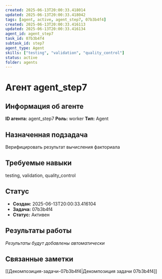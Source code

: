 ```yaml
---
created: 2025-06-13T20:00:33.418014
updated: 2025-06-13T20:00:33.418042
tags: [agent, active, agent_step7, 07b3b4f4]
created: 2025-06-13T20:00:33.416113
updated: 2025-06-13T20:00:33.416134
agent_id: agent_step7
task_id: 07b3b4f4
subtask_id: step7
agent_type: Agent
skills: ["testing", "validation", "quality_control"]
status: active
folder: agents
---
```


# Агент agent_step7

## Информация об агенте

**ID агента:** agent_step7
**Роль:** worker
**Тип:** Agent

## Назначенная подзадача
Верифицировать результат вычисления факториала

## Требуемые навыки
testing, validation, quality_control

## Статус
- **Создан:** 2025-06-13T20:00:33.416104
- **Задача:** 07b3b4f4
- **Статус:** Активен

## Результаты работы
*Результаты будут добавлены автоматически*

## Связанные заметки

[[Декомпозиция-задачи-07b3b4f4|Декомпозиция задачи 07b3b4f4]]
